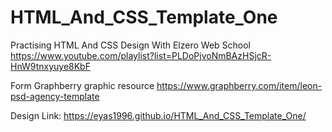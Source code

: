 # HTML_And_CSS_Template_One
Practising HTML And CSS Design With Elzero Web School
https://www.youtube.com/playlist?list=PLDoPjvoNmBAzHSjcR-HnW9tnxyuye8KbF

Form Graphberry graphic resource
https://www.graphberry.com/item/leon-psd-agency-template

Design Link:
https://eyas1996.github.io/HTML_And_CSS_Template_One/
